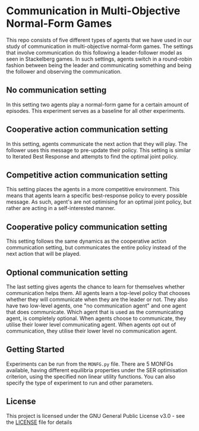 # Communication in Multi-Objective Normal-Form Games
This repo consists of five different types of agents that we have used in our study of communication in multi-objective normal-form games. The settings that involve communication do this following a leader-follower model as seen in Stackelberg games. 
In such settings, agents switch in a round-robin fashion between being the leader and communicating something and being the follower and observing the communication.

## No communication setting
In this setting two agents play a normal-form game for a certain amount of episodes. This experiment serves as a baseline for all other experiments.

## Cooperative action communication setting
In this setting, agents communicate the next action that they will play. The follower uses this message to pre-update their policy. This setting is similar to Iterated Best Response and attempts to find the optimal joint policy.

## Competitive action communication setting
This setting places the agents in a more competitive environment. This means that agents learn a specific best-response policy to every possible message. As such, agent's are not optimising for an optimal joint policy, but rather are acting in a self-interested manner.

## Cooperative policy communication setting
This setting follows the same dynamics as the cooperative action communication setting, but communicates the entire policy instead of the next action that will be played.

## Optional communication setting
The last setting gives agents the chance to learn for themselves whether communication helps them. All agents learn a top-level policy that chooses whether they will communicate when they are the leader or not. They also have two low-level agents, one "no communication agent" and one agent that does communicate. Which agent that is used as the communicating agent, is completely optional. When agents choose to communicate, they utilise their lower level communicating agent. When agents opt out of communication, they utilise their lower level no communication agent.

## Getting Started

Experiments can be run from the `MONFG.py` file. There are 5 MONFGs available, having different equilibria properties under the SER optimisation criterion, using the specified non linear utility functions. You can also specify the type of experiment to run and other parameters. 

## License

This project is licensed under the GNU General Public License v3.0 - see the [LICENSE](LICENSE) file for details


